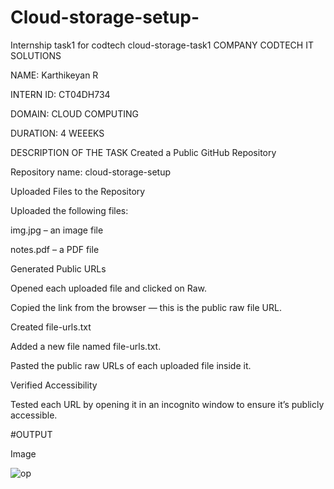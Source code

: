 # Cloud-storage-setup-
Internship task1 for codtech
cloud-storage-task1
COMPANY CODTECH IT SOLUTIONS

NAME: Karthikeyan R 

INTERN ID: CT04DH734

DOMAIN: CLOUD COMPUTING

DURATION: 4 WEEEKS

DESCRIPTION OF THE TASK Created a Public GitHub Repository

Repository name: cloud-storage-setup

Uploaded Files to the Repository

Uploaded the following files:

img.jpg – an image file

notes.pdf – a PDF file

Generated Public URLs

Opened each uploaded file and clicked on Raw.

Copied the link from the browser — this is the public raw file URL.

Created file-urls.txt

Added a new file named file-urls.txt.

Pasted the public raw URLs of each uploaded file inside it.

Verified Accessibility

Tested each URL by opening it in an incognito window to ensure it’s publicly accessible.

#OUTPUT

Image 

![op](https://github.com/user-attachments/assets/98cefceb-8c97-4b83-b828-c0138ab1363c)










